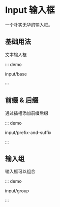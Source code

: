 # Input 输入框

一个朴实无华的输入框。

## 基础用法

文本输入框

::: demo

input/base

:::

## 前缀 & 后缀

通过插槽添加前缀后缀

::: demo

input/prefix-and-suffix

:::

## 输入组

输入框可以组合

::: demo

input/group

:::

<script setup lang="ts">
import InputBase from '../examples/input/base.vue'
import InputPrefixAndSuffix from '../examples/input/prefix-and-suffix.vue'
import InputGroup from '../examples/input/group.vue'
</script>

<style lang="stylus">
.space {
  max-width: 300px;
  display: flex;
  flex-flow: column nowrap;
  justify-content: flex-start;
  gap: 10px;
}

.demo-input {
  .tu-input {
    width: 240px;
  }
}

.input__group {
  .tu-input-group {
    width: 320px;
  }
}
</style>